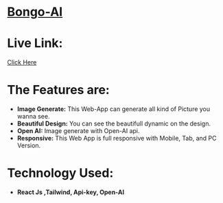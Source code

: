 # [Bongo-AI](https://bongo-ai-image-generator.netlify.app)


# Live Link: 
   [Click Here](https://bongo-ai-image-generator.netlify.app)

# The Features are:

* **Image Generate:** This Web-App can generate all kind of Picture you wanna see.
* **Beautiful Design:** You can see the beautifull dynamic on the design.
* **Open AI:** Image generate with Open-AI api.
* **Responsive:** This Web App is full responsive with Mobile, Tab, and PC Version.

# Technology Used:
* **React Js ,Tailwind, Api-key, Open-AI**